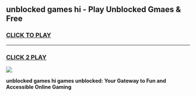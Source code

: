 
## unblocked games hi - Play Unblocked Gmaes & Free
<h3>
<a href="https://premium.freeplayer.one?title=unblocked_games_hi&ref=20F">CLICK TO PLAY</a></h3>
<hr>

<h3>
<a href="https://premium.freeplayer.one?title=unblocked_games_hi&ref=20F">CLICK 2 PLAY</a>
  
</h3>

<a href="https://premium.freeplayer.one?title=unblocked_games_hi&ref=20F/"><img src="https://clearcache.store/games.png"></a>


**unblocked games hi games unblocked: Your Gateway to Fun and Accessible Online Gaming**
